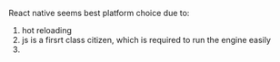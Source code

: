 React native seems best platform choice due to:
1. hot reloading
2. js is a firsrt class citizen, which is required to run the engine easily
3. 